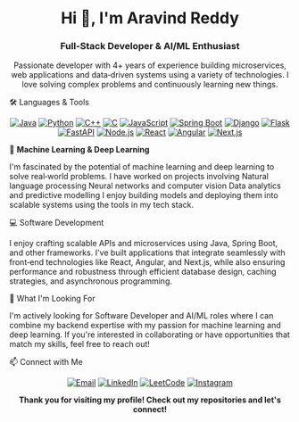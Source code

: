 <h1 align="center">Hi 👋, I'm Aravind Reddy</h1> <h3 align="center">Full‑Stack Developer & AI/ML Enthusiast</h3>
<p align="center"> Passionate developer with 4+ years of experience building microservices, web applications and data‑driven systems using a variety of technologies. I love solving complex problems and continuously learning new things. </p>

🛠️ Languages & Tools
<div align="center">
<!-- Programming Languages --> <a href="https://www.java.com" target="blank" rel="noreferrer"><img src="https://img.shields.io/badge/Java-007396?style=for-the-badge&logo=java&logoColor=white" alt="Java" /></a> <a href="https://www.python.org" target="_blank" rel="noreferrer"><img src="https://img.shields.io/badge/Python-3776AB?style=for-the-badge&logo=python&logoColor=yellow" alt="Python" /></a> <a href="https://isocpp.org" target="_blank" rel="noreferrer"><img src="https://img.shields.io/badge/C++-00599C?style=for-the-badge&logo=c%2B%2B&logoColor=white" alt="C++" /></a> <a href="https://en.wikipedia.org/wiki/C(programming_language)" target="_blank" rel="noreferrer"><img src="https://img.shields.io/badge/C-00599C?style=for-the-badge&logo=c&logoColor=white" alt="C" /></a> <a href="https://developer.mozilla.org/en-US/docs/Web/JavaScript" target="_blank" rel="noreferrer"><img src="https://img.shields.io/badge/JavaScript-F7DF1E?style=for-the-badge&logo=javascript&logoColor=black" alt="JavaScript" /></a>
<!-- Backend Frameworks --> <a href="https://spring.io/projects/spring-boot" target="_blank" rel="noreferrer"><img src="https://img.shields.io/badge/Spring%20Boot-6DB33F?style=for-the-badge&logo=spring-boot&logoColor=white" alt="Spring Boot" /></a> <a href="https://www.djangoproject.com" target="_blank" rel="noreferrer"><img src="https://img.shields.io/badge/Django-092E20?style=for-the-badge&logo=django&logoColor=white" alt="Django" /></a> <a href="https://flask.palletsprojects.com" target="_blank" rel="noreferrer"><img src="https://img.shields.io/badge/Flask-000000?style=for-the-badge&logo=flask&logoColor=white" alt="Flask" /></a> <a href="https://fastapi.tiangolo.com" target="_blank" rel="noreferrer"><img src="https://img.shields.io/badge/FastAPI-009688?style=for-the-badge&logo=fastapi&logoColor=white" alt="FastAPI" /></a> <a href="https://nodejs.org" target="_blank" rel="noreferrer"><img src="https://img.shields.io/badge/Node.js-339933?style=for-the-badge&logo=node.js&logoColor=white" alt="Node.js" /></a>
<!-- Frontend Frameworks --> <a href="https://reactjs.org" target="_blank" rel="noreferrer"><img src="https://img.shields.io/badge/React-20232A?style=for-the-badge&logo=react&logoColor=61DAFB" alt="React" /></a> <a href="https://angular.io" target="_blank" rel="noreferrer"><img src="https://img.shields.io/badge/Angular-DD0031?style=for-the-badge&logo=angular&logoColor=white" alt="Angular" /></a> <a href="https://nextjs.org" target="_blank" rel="noreferrer"><img src="https://img.shields.io/badge/Next.js-000000?style=for-the-badge&logo=next.js&logoColor=white" alt="Next.js" /></a>
</div>

🤖 **Machine Learning & Deep Learning**

I'm fascinated by the potential of machine learning and deep learning to solve real‑world problems. I have worked on projects involving
Natural language processing
Neural networks and computer vision
Data analytics and predictive modelling
I enjoy building models and deploying them into scalable systems using the tools in my tech stack.

💻 Software Development

I enjoy crafting scalable APIs and microservices using Java, Spring Boot, and other frameworks. I've built applications that integrate seamlessly with front‑end technologies like React, Angular, and Next.js, while also ensuring performance and robustness through efficient database design, caching strategies, and asynchronous programming.

🔭 What I'm Looking For

I'm actively looking for Software Developer and AI/ML roles where I can combine my backend expertise with my passion for machine learning and deep learning.
If you're interested in collaborating or have opportunities that match my skills, feel free to reach out!

📫 Connect with Me
<p align="center"> <a href="mailto:aravindaimlg@gmail.com"><img src="https://img.shields.io/badge/Email-D14836?style=for-the-badge&logo=gmail&logoColor=white" alt="Email" /></a> <a href="https://www.linkedin.com/in/aravind45" target="_blank"><img src="https://img.shields.io/badge/LinkedIn-0077B5?style=for-the-badge&logo=linkedin&logoColor=white" alt="LinkedIn" /></a> <a href="https://leetcode.com/aravind45" target="_blank"><img src="https://img.shields.io/badge/LeetCode-FFA116?style=for-the-badge&logo=leetcode&logoColor=white" alt="LeetCode" /></a> <a href="https://instagram.com/yourhandle" target="_blank"><img src="https://img.shields.io/badge/Instagram-E4405F?style=for-the-badge&logo=instagram&logoColor=white" alt="Instagram" /></a> </p>

<p align="center"> <strong>Thank you for visiting my profile! Check out my repositories and let's connect!</strong> </p>

